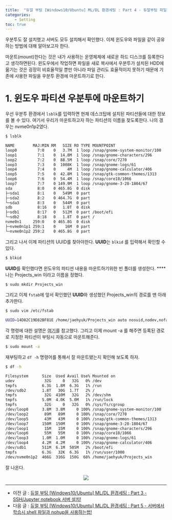 ```yaml
---
title:  "듀얼 부팅 [Windows10/Ubuntu] ML/DL 환경세팅 : Part 4 - 듀얼부팅 파일 공유 (mount)"
categories: 
    - Setting
toc: true
--- 
```


우분투도 잘 설치했고 서버도 모두 설치해서 확인했다. 이제 윈도우와 파일을 같이 공유하는 방법에 대해 알아보고자 한다. 

마운트(mount)한다는 것은 내가 사용하는 운영체제에 새로운 하드 디스크를 등록한다고 생각하면된다.  윈도우에서 작업하면 파일을 새로 복사에서 우분투가 설치된 HDD에 옮기는 것은 굉장히 비효율적일 뿐만 아니라 파일 관리도 효율적이지 못하기 때문에 기존에 사용한 파일을 우분투 환경에 마운트하기로 한다.

# 1. 윈도우 파티션 우분투에 마운트하기

우선 우분투 환경에서 `lsblk`를 입력하면 현재 데스크탑에 설치된 파티션들에 대한 정보를 볼 수 있다. 여기서 우리가 마운트하고자 하는 파티션의 이름을 찾도록한다. 나의 경우는 nvme0n1p2였다. 

```bash
$ lsblk

NAME        MAJ:MIN RM   SIZE RO TYPE MOUNTPOINT
loop0         7:0    0   3.7M  1 loop /snap/gnome-system-monitor/100
loop1         7:1    0  14.8M  1 loop /snap/gnome-characters/296
loop2         7:2    0  88.5M  1 loop /snap/core/7270
loop3         7:3    0  1008K  1 loop /snap/gnome-logs/61
loop4         7:4    0     4M  1 loop /snap/gnome-calculator/406
loop5         7:5    0  42.8M  1 loop /snap/gtk-common-themes/1313
loop6         7:6    0  54.4M  1 loop /snap/core18/1066
loop7         7:7    0 149.9M  1 loop /snap/gnome-3-28-1804/67
sda           8:0    0 465.8G  0 disk 
├─sda1        8:1    0   549M  0 part 
├─sda2        8:2    0 464.7G  0 part 
└─sda3        8:3    0   544M  0 part 
sdb           8:16   0   1.8T  0 disk 
├─sdb1        8:17   0   512M  0 part /boot/efi
└─sdb2        8:18   0   1.8T  0 part /
nvme0n1     259:0    0 465.8G  0 disk 
├─nvme0n1p1 259:1    0    16M  0 part 
└─nvme0n1p2 259:2    0 465.8G  0 part
```

그리고 나서 이제 파티션의 UUID를 찾아야한다. **UUID**는 `blkid` 를 입력해서 확인할 수 있다. 

```bash
$ blkid
```

**UUID**를 확인했다면 윈도우의 파티션 내용을 마운트하기위한 빈 폴더를 생성한다. ****나는 Projects_win 이라고 이름을 정했다. 

```bash
$ sudo mkdir Projects_win
```

그리고 이제 `fstab`에 앞서 확인했던 **UUID**와 생성했던 Projects_win의 경로를 맨 아래 추가한다.

```bash
$ sudo vim /etc/fstab

UUID=14D82C19D82BF81E /home/jaehyuk/Projects_win auto nosuid,nodev,nofail,x-gvfs-show 0 0
```

각 명령에 대한 설명은 [여기](https://www.techrepublic.com/article/how-to-properly-automount-a-drive-in-ubuntu-linux/)를 참고했다. 그리고 이제 mount -a 를 해주면 등록된 경로로 지정한 파티션이 부팅시 자동으로 마운트해준다.

```bash
$ sudo mount -a
```

재부팅하고 `df -h` 명령어를 통해서 잘 마운트됐는지 확인해 보도록 하자.

```bash
$ df -h

Filesystem      Size  Used Avail Use% Mounted on
udev             32G     0   32G   0% /dev
tmpfs           6.3G  1.8M  6.3G   1% /run
/dev/sdb2       1.8T   30G  1.7T   2% /
tmpfs            32G  410M   32G   2% /dev/shm
tmpfs           5.0M  4.0K  5.0M   1% /run/lock
tmpfs            32G     0   32G   0% /sys/fs/cgroup
/dev/loop0      3.8M  3.8M     0 100% /snap/gnome-system-monitor/100
/dev/loop2       89M   89M     0 100% /snap/core/7270
/dev/loop5       43M   43M     0 100% /snap/gtk-common-themes/1313
/dev/loop7      150M  150M     0 100% /snap/gnome-3-28-1804/67
/dev/loop1       15M   15M     0 100% /snap/gnome-characters/296
/dev/loop6       55M   55M     0 100% /snap/core18/1066
/dev/loop3      1.0M  1.0M     0 100% /snap/gnome-logs/61
/dev/loop4      4.2M  4.2M     0 100% /snap/gnome-calculator/406
/dev/sdb1       511M  6.1M  505M   2% /boot/efi
tmpfs           6.3G   32K  6.3G   1% /run/user/1000
/dev/nvme0n1p2  466G  316G  150G  68% /home/jaehyuk/Projects_win
```

잘 나온다.

<p align="center">
    <img src='https://drive.google.com/uc?id=18Pc6UNqjVqJmV4Xv9y4-NVM3n4YayrrG' /><br>
</p>

---

- 이전 글 : [듀얼 부팅 [Windows10/Ubuntu] ML/DL 환경세팅 : Part 3 - SSH/Jupyter notebook 서버 설치!](https://tootouch.github.io/setting/dual_part3/)
- 다음 글 : [듀얼 부팅 [Windows10/Ubuntu] ML/DL 환경세팅 : Part 5 - 서버에서 학습시 shell 파일과 nohup을 사용하는법!](https://tootouch.github.io/setting/dual_part5/)